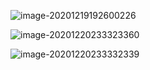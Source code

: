 ![image-20201219192600226](https://gitee.com/zisuu/picture/raw/master/img/20201219192600.png)

![image-20201220233323360](https://gitee.com/zisuu/picture/raw/master/img/20201220233323.png)

![image-20201220233332339](https://gitee.com/zisuu/picture/raw/master/img/20201220233332.png)

